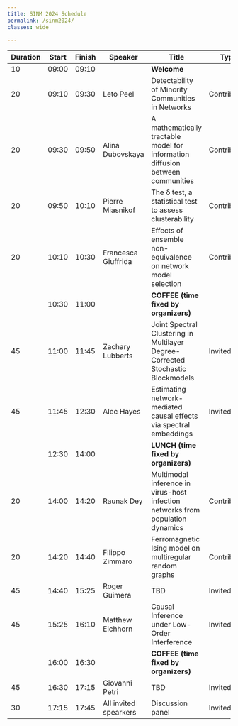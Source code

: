 ```yaml
---
title: SINM 2024 Schedule
permalink: /sinm2024/
classes: wide

---
```


|Duration|Start|Finish|Speaker               |Title                                                                                    |Type       |
|--------|-----|------|----------------------|-----------------------------------------------------------------------------------------|-----------|
|10      |09:00|09:10 |                      |**Welcome**                                                                              |           |
|20      |09:10|09:30 |Leto Peel             |Detectability of Minority Communities in Networks                                        |Contributed|
|20      |09:30|09:50 |Alina Dubovskaya      |A mathematically tractable model for information diffusion between communities           |Contributed|
|20      |09:50|10:10 |Pierre Miasnikof      |The δ test, a statistical test to assess clusterability                                  |Contributed|
|20      |10:10|10:30 |Francesca Giuffrida   |Effects of ensemble non-equivalence on network model selection                           |Contributed|
|        |10:30|11:00 |                      |**COFFEE (time fixed by organizers)**                                                    |           |
|45      |11:00|11:45 |Zachary Lubberts      |Joint Spectral Clustering in Multilayer Degree-Corrected Stochastic Blockmodels          |Invited    |
|45      |11:45|12:30 |Alec Hayes            |Estimating network-mediated causal effects via spectral embeddings                       |Invited    |
|        |12:30|14:00 |                      |**LUNCH (time fixed by organizers)**                                                     |           |
|20      |14:00|14:20 |Raunak Dey            |Multimodal inference in virus-host infection networks from population dynamics           |Contributed|
|20      |14:20|14:40 |Filippo Zimmaro       |Ferromagnetic Ising model on multiregular random graphs                                  |Contributed|
|45      |14:40|15:25 |Roger Guimera         |TBD                                                                                      |Invited    |
|45      |15:25|16:10 |Matthew Eichhorn      |Causal Inference under Low-Order Interference                                            |Invited    |
|        |16:00|16:30 |                      |**COFFEE (time fixed by organizers)**                                                    |           |
|45      |16:30|17:15 |Giovanni Petri        |TBD                                                                                      |Invited    |
|30      |17:15|17:45 |All invited spearkers |Discussion panel                                                                         |Invited    |

